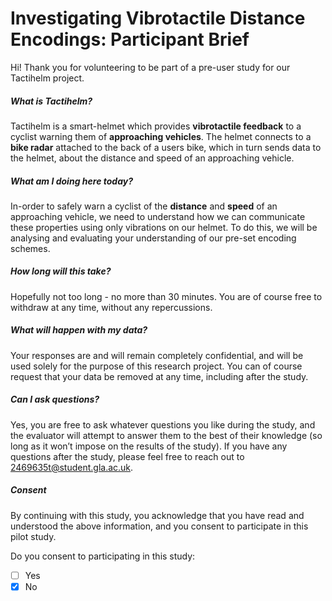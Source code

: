 # Investigating Vibrotactile Distance Encodings: Participant Brief

Hi! Thank you for volunteering to be part of a pre-user study for our Tactihelm project.
##### What is Tactihelm?
Tactihelm is a smart-helmet which provides **vibrotactile feedback** to a cyclist warning them of **approaching vehicles**. The helmet connects to a **bike radar** attached to the back of a users bike, which in turn sends data to the helmet, about the distance and speed of an approaching vehicle.
##### What am I doing here today?
In-order to safely warn a cyclist of the **distance** and **speed** of an approaching vehicle, we need to understand how we can communicate these properties using only vibrations on our helmet.
To do this, we will be analysing and evaluating your understanding of our pre-set encoding schemes.
##### How long will this take?
Hopefully not too long - no more than 30 minutes. You are of course free to withdraw at any time, without any repercussions. 
##### What will happen with my data?
Your responses are and will remain completely confidential, and will be used solely for the purpose of this research project. You can of course request that your data be removed at any time, including after the study.
##### Can I ask questions?
Yes, you are free to ask whatever questions you like during the study, and the evaluator will attempt to answer them to the best of their knowledge (so long as it won’t impose on the results of the study). If you have any questions after the study, please feel free to reach out to [2469635t@student.gla.ac.uk](mailto:2469635t@student.gla.ac.uk).
##### Consent
By continuing with this study, you acknowledge that you have read and understood the above information, and you consent to participate in this pilot study.

Do you consent to participating in this study:

- [ ] Yes
- [x] No